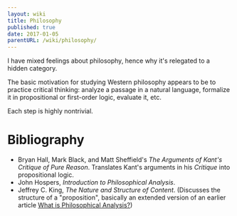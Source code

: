 ```yaml
---
layout: wiki
title: Philosophy
published: true
date: 2017-01-05
parentURL: /wiki/philosophy/
---
```


I have mixed feelings about philosophy, hence why it's relegated to a
hidden category.

The basic motivation for studying Western philosophy appears to be to
practice critical thinking: analyze a passage in a natural language,
formalize it in propositional or first-order logic, evaluate it, etc.

Each step is highly nontrivial.

# Bibliography

- Bryan Hall, Mark Black, and Matt Sheffield's
  _The Arguments of Kant's Critique of Pure Reason_.
  Translates Kant's arguments in his _Critique_ into propositional
  logic.
- John Hospers,
  _Introduction to Philosophical Analysis_.
- Jeffrey C. King,
  _The Nature and Structure of Content_.
  (Discusses the structure of a "proposition", basically an extended
  version of an earlier article [What is Philosophical Analysis?](http://fas-philosophy.rutgers.edu/jking/papers/king_1998_what_is_a_philosophical_analysis.pdf))
